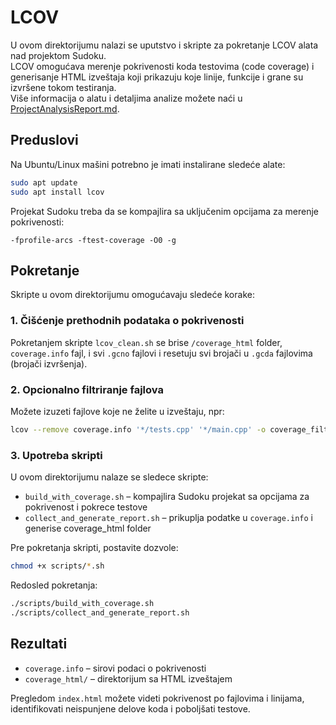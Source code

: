 # LCOV

U ovom direktorijumu nalazi se uputstvo i skripte za pokretanje LCOV alata nad projektom Sudoku.  
LCOV omogućava merenje pokrivenosti koda testovima (code coverage) i generisanje HTML izveštaja koji prikazuju koje linije, funkcije i grane su izvršene tokom testiranja.  
Više informacija o alatu i detaljima analize možete naći u [ProjectAnalysisReport.md](../ProjectAnalysisReport.md).

## Preduslovi

Na Ubuntu/Linux mašini potrebno je imati instalirane sledeće alate:

```bash
sudo apt update
sudo apt install lcov
```

Projekat Sudoku treba da se kompajlira sa uključenim opcijama za merenje pokrivenosti:

```text
-fprofile-arcs -ftest-coverage -O0 -g
```

## Pokretanje

Skripte u ovom direktorijumu omogućavaju sledeće korake:

### 1. Čišćenje prethodnih podataka o pokrivenosti

Pokretanjem skripte `lcov_clean.sh` se brise `/coverage_html` folder, `coverage.info` fajl, i svi `.gcno` fajlovi i resetuju svi brojači u `.gcda` fajlovima (brojači izvršenja). 

### 2. Opcionalno filtriranje fajlova

Možete izuzeti fajlove koje ne želite u izveštaju, npr:

```bash
lcov --remove coverage.info '*/tests.cpp' '*/main.cpp' -o coverage_filtered.info
```

### 3. Upotreba skripti

U ovom direktorijumu nalaze se sledece skripte:

- `build_with_coverage.sh` – kompajlira Sudoku projekat sa opcijama za pokrivenost i pokrece testove 
- `collect_and_generate_report.sh` – prikuplja podatke u `coverage.info` i generise coverage_html folder

Pre pokretanja skripti, postavite dozvole:

```bash
chmod +x scripts/*.sh
```

Redosled pokretanja:

```bash
./scripts/build_with_coverage.sh
./scripts/collect_and_generate_report.sh
```

## Rezultati

- `coverage.info` – sirovi podaci o pokrivenosti  
- `coverage_html/` – direktorijum sa HTML izveštajem  

Pregledom `index.html` možete videti pokrivenost po fajlovima i linijama, identifikovati neispunjene delove koda i poboljšati testove.
